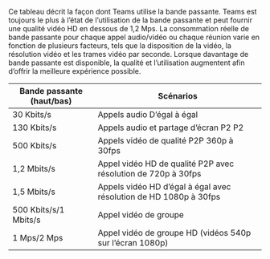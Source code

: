 Ce tableau décrit la façon dont Teams utilise la bande passante. Teams est toujours le plus à l’état de l’utilisation de la bande passante et peut fournir une qualité vidéo HD en dessous de 1,2 Mps. La consommation réelle de bande passante pour chaque appel audio/vidéo ou chaque réunion varie en fonction de plusieurs facteurs, tels que la disposition de la vidéo, la résolution vidéo et les trames vidéo par seconde. Lorsque davantage de bande passante est disponible, la qualité et l’utilisation augmentent afin d’offrir la meilleure expérience possible.


|Bande passante (haut/bas) |Scénarios |
|---|---|
|30 Kbits/s |Appels audio D’égal à égal |
|130 Kbits/s |Appels audio et partage d’écran P2 P2 |
|500 Kbits/s |Appels vidéo de qualité P2P 360p à 30fps |
|1,2 Mbits/s |Appel vidéo HD de qualité P2P avec résolution de 720p à 30fps |
|1,5 Mbits/s |Appels vidéo HD d’égal à égal avec résolution de HD 1080p à 30fps |
|500 Kbits/s/1 Mbits/s |Appel vidéo de groupe |
|1 Mps/2 Mps |Appel vidéo de groupe HD (vidéos 540p sur l’écran 1080p) |
